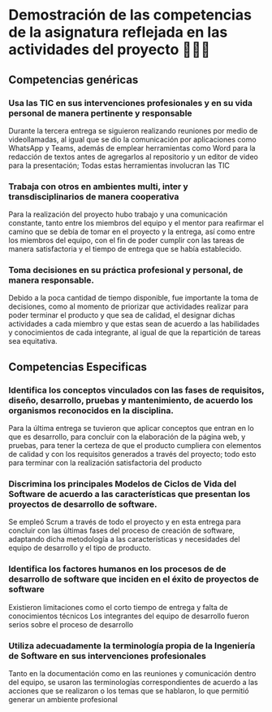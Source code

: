 # Demostración de las competencias de la asignatura reflejada en las actividades del proyecto 🏃🏃‍♂️

## Competencias genéricas 

### Usa las TIC en sus intervenciones profesionales y en su vida personal de manera pertinente y responsable

Durante la tercera entrega se siguieron realizando reuniones por medio de videollamadas, al igual que se dio la comunicación por aplicaciones como WhatsApp y Teams, además de emplear herramientas como Word para la redacción de textos antes de agregarlos al repositorio y un editor de video para la presentación; Todas estas herramientas involucran las TIC

### Trabaja con otros en ambientes multi, inter y transdisciplinarios de manera cooperativa

Para la realización del proyecto hubo trabajo y una comunicación constante, tanto entre los miembros del equipo y el mentor para reafirmar el camino que se debía de tomar en el proyecto y la entrega, así como entre los miembros del equipo, con el fin de poder cumplir con las tareas de manera satisfactoria y el tiempo de entrega que se había establecido.

### Toma decisiones en su práctica profesional y personal, de manera responsable.

Debido a la poca cantidad de tiempo disponible, fue importante la toma de decisiones, como al momento de priorizar que actividades realizar para poder terminar el producto y que sea de calidad, el designar dichas actividades a cada miembro y que estas sean de acuerdo a las habilidades y conocimientos de cada integrante, al igual de que la repartición de tareas sea equitativa.


## Competencias Especificas


### Identifica los conceptos vinculados con las fases de requisitos, diseño, desarrollo, pruebas y mantenimiento, de acuerdo los organismos reconocidos en la disciplina.

Para la última entrega se tuvieron que aplicar conceptos que entran en lo que es desarrollo, para concluir con la elaboración de la página web, y pruebas, para tener la certeza de que el producto cumpliera con elementos de calidad y con los requisitos generados a través del proyecto; todo esto para terminar con la realización satisfactoria del producto

### Discrimina los principales Modelos de Ciclos de Vida del Software de acuerdo a las características que presentan los proyectos de desarrollo de software.

Se empleó Scrum a través de todo el proyecto y en esta entrega para concluir con las últimas fases del proceso de creación de software, adaptando dicha metodología a las características y necesidades del equipo de desarrollo y el tipo de producto.

### Identifica los factores humanos en los procesos de de desarrollo de software que inciden en el éxito de proyectos de software

Existieron limitaciones como el corto tiempo de entrega y falta de conocimientos técnicos
Los integrantes del equipo de desarrollo fueron serios sobre el proceso de desarrollo

### Utiliza adecuadamente la terminología propia de la Ingeniería de Software en sus intervenciones profesionales

Tanto en la documentación como en las reuniones y comunicación dentro del equipo, se usaron las terminologías correspondientes de acuerdo a las acciones que se realizaron o los temas que se hablaron, lo que permitió generar un ambiente profesional 
